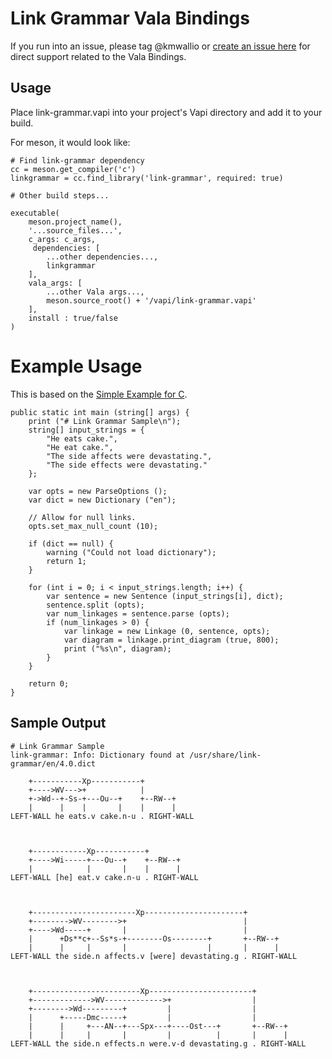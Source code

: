 # Link Grammar Vala Bindings

If you run into an issue, please tag @kmwallio or [create an issue here](https://github.com/kmwallio/link-grammar-vapi) for direct support related to the Vala Bindings.

## Usage

Place link-grammar.vapi into your project's Vapi directory and add it to your build.

For meson, it would look like:

```meson
# Find link-grammar dependency
cc = meson.get_compiler('c')
linkgrammar = cc.find_library('link-grammar', required: true)

# Other build steps...

executable(
    meson.project_name(),
    '...source_files...',
    c_args: c_args,
     dependencies: [
        ...other dependencies...,
        linkgrammar
    ],
    vala_args: [
        ...other Vala args...,
        meson.source_root() + '/vapi/link-grammar.vapi'
    ],
    install : true/false
)
```

# Example Usage

This is based on the [Simple Example for C](https://www.abisource.com/projects/link-grammar/api/index.html#example1).

```vala
public static int main (string[] args) {
    print ("# Link Grammar Sample\n");
    string[] input_strings = {
        "He eats cake.",
        "He eat cake.",
        "The side affects were devastating.",
        "The side effects were devastating."
    };

    var opts = new ParseOptions ();
    var dict = new Dictionary ("en");

    // Allow for null links.
    opts.set_max_null_count (10);

    if (dict == null) {
        warning ("Could not load dictionary");
        return 1;
    }

    for (int i = 0; i < input_strings.length; i++) {
        var sentence = new Sentence (input_strings[i], dict);
        sentence.split (opts);
        var num_linkages = sentence.parse (opts);
        if (num_linkages > 0) {
            var linkage = new Linkage (0, sentence, opts);
            var diagram = linkage.print_diagram (true, 800);
            print ("%s\n", diagram);
        }
    }

    return 0;
}
```

## Sample Output

```
# Link Grammar Sample
link-grammar: Info: Dictionary found at /usr/share/link-grammar/en/4.0.dict

    +-----------Xp-----------+
    +---->WV--->+            |
    +->Wd--+-Ss-+---Ou--+    +--RW--+
    |      |    |       |    |      |
LEFT-WALL he eats.v cake.n-u . RIGHT-WALL



    +------------Xp-----------+
    +---->Wi-----+---Ou--+    +--RW--+
    |            |       |    |      |
LEFT-WALL [he] eat.v cake.n-u . RIGHT-WALL



    +-----------------------Xp----------------------+
    +-------->WV-------->+                          |
    +---->Wd-----+       |                          |
    |      +Ds**c+--Ss*s-+--------Os--------+       +--RW--+
    |      |     |       |                  |       |      |
LEFT-WALL the side.n affects.v [were] devastating.g . RIGHT-WALL



    +------------------------Xp-----------------------+
    +------------->WV------------->+                  |
    +-------->Wd---------+         |                  |
    |      +-----Dmc-----+         |                  |
    |      |     +---AN--+---Spx---+----Ost---+       +--RW--+
    |      |     |       |         |          |       |      |
LEFT-WALL the side.n effects.n were.v-d devastating.g . RIGHT-WALL
```
